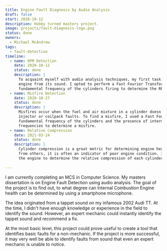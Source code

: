 ```yaml
---
title: Engine Fault Diagnosis by Audio Analysis
draft: false
start: 2020-10-12
description: Hobby turned masters project.
image: projects/fault-diagnosis-logo.png
status: done
owners:
  - Michael McAndrew
tags: 
  - fault-detection
timeline:
  - name: RPM Detection
    date: 2020-10-12
    status: done
    description: |
      To acquaint myself with audio analysis techniques, my first task is to determine the RPM of the
      engine from its sound. I opted to perform a Fast Fourier Transform on the audio and find the
      fundamental frequency of the cylinders firing to determine the RPM.
  - name: Misfire Detection
    date: 2020-10-27
    status: done
    description: |
      Misfires occur when the fuel and air mixture in a cylinder doesn't combust. This can be caused by spark plug,
      injector or coilpack faults. To find a misfire, I used a Fast Fourier Transform and used harmonics of the
      fundamental frequency of the cylinders and the presence of intermediate frequencies between the harmonic
      frequencies to determine a misfire.
  - name: Relative Compression
    date: 2021-03-24
    status: done
    description: |
      Cylinder compression is a great metric for determining engine health. If a cylinders compression varies greatly
      from others, it is often an indicator of poor engine condition. I used the sound of the starter motor cranking
      the engine to determine the relative compression of each cylinder.
    
---
```


 I am currently completing an MCS in Computer Science. My masters dissertation is on Engine Fault Detection
 using audio analysis. The goal of the project is to find out, to what degree can Internal Combustion Engine
 health can be determined by using a smartphone microphone.

The idea originated from a tappet sound on my infamous 2002 Audi TT. At the time, I didn't have enough knowledge
or experience in the field to identify the sound. However, an expert mechanic could instantly identify the tappet
sound and recommend a fix.

At the most basic level, this project could prove useful to create a tool that identifies basic faults for a
non-mechanic. If the project is more successful, it may very well be able to identify faults from sound that
even an expert mechanic is unable to notice.
